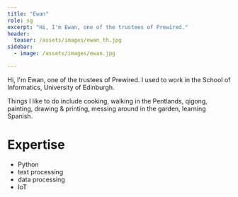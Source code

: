 ```yaml
---
title: "Ewan"
role: sg
excerpt: "Hi, I'm Ewan, one of the trustees of Prewired."
header:
  teaser: /assets/images/ewan_th.jpg
sidebar:
  - image: /assets/images/ewan.jpg

---
```

Hi, I'm Ewan, one of the trustees of Prewired. I used to work in the School of Informatics, University of Edinburgh.

Things I like to do include cooking, walking in the Pentlands, qigong, painting, drawing & printing, messing around in the garden, learning Spanish.

# Expertise

* Python
* text processing
* data processing
* IoT

